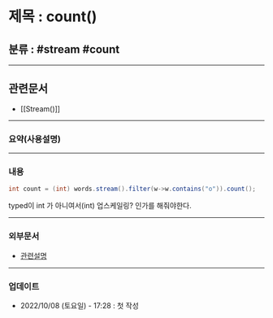 # 제목 : count()

## 분류 : #stream #count

---
## 관련문서
- [[Stream()]]
----
### 요약(사용설명)

---
### 내용
```Java
int count = (int) words.stream().filter(w->w.contains("o")).count();
```
typed이 int 가 아니여서(int) 업스케일링? 인가를 해줘야한다.

----
### 외부문서
- [관련설명](https://myhappyman.tistory.com/80)

----
### 업데이트
-  2022/10/08 (토요일) - 17:28 : 첫 작성
